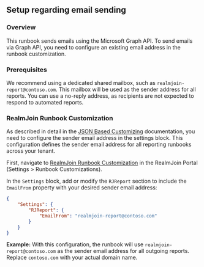 ## Setup regarding email sending
### Overview
This runbook sends emails using the Microsoft Graph API. To send emails via Graph API, you need to configure an existing email address in the runbook customization.

### Prerequisites
We recommend using a dedicated shared mailbox, such as `realmjoin-report@contoso.com`. This mailbox will be used as the sender address for all reports. You can use a no-reply address, as recipients are not expected to respond to automated reports.

### RealmJoin Runbook Customization
As described in detail in the [JSON Based Customizing](https://docs.realmjoin.com/automation/runbooks/runbook-customization#json-based-customizing) documentation, you need to configure the sender email address in the settings block. This configuration defines the sender email address for all reporting runbooks across your tenant.

First, navigate to [RealmJoin Runbook Customization](https://portal.realmjoin.com/settings/runbooks-customizations) in the RealmJoin Portal (Settings > Runbook Customizations).

In the `Settings` block, add or modify the `RJReport` section to include the `EmailFrom` property with your desired sender email address:

```json
{
    "Settings": {
        "RJReport": {
            "EmailFrom": "realmjoin-report@contoso.com"
        }
    }
}
```

**Example:** With this configuration, the runbook will use `realmjoin-report@contoso.com` as the sender email address for all outgoing reports. Replace `contoso.com` with your actual domain name.
